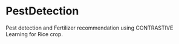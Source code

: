 # PestDetection
Pest detection and Fertilizer recommendation using CONTRASTIVE Learning for Rice crop.
